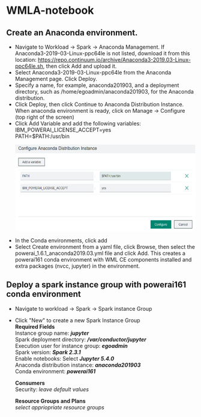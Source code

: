 # WMLA-notebook

## Create an Anaconda environment.

   * Navigate to Workload -> Spark -> Anaconda Management. If Anaconda3-2019-03-Linux-ppc64le is not listed, download it from this location: https://repo.continuum.io/archive/Anaconda3-2019.03-Linux-ppc64le.sh, then click Add and upload it.
   * Select Anaconda3-2019-03-Linux-ppc64le from the Anaconda Management page. Click Deploy.
   * Specify a name, for example, anaconda201903, and a deployment directory, such as /home/egoadmin/anaconda201903, for the Anaconda distribution.
   * Click Deploy, then click Continue to Anaconda Distribution Instance.<br>
   When anaconda environment is ready, click on Manage -> Configure (top right of the screen)
   * Click Add Variable and add the following variables:<br>
    IBM_POWERAI_LICENSE_ACCEPT=yes <br>
    PATH=$PATH:/usr/bin <br>
    <p align="center">
    <img src="https://github.com/regiscely/WMLA-notebook/blob/master/anaconda_variables.PNG" width="550" height="230">
    </p>
   * In the Conda environments, click add
   * Select Create environment from a yaml file, click Browse, then select the powerai_1.6.1_anaconda2019.03.yml file and click Add.
   This creates a powerai161 conda environment with WML CE components installed and extra packages (nvcc, jupyter) in the environment. 
   
## Deploy a spark instance group with powerai161 conda environment

   * Navigate to workload -> Spark -> Spark instance Group
   * Click "New" to create a new Spark Instance Group  
        <b>Required Fields</b><br>
        Instance group name: <i><b>jupyter</b></i> <br>
        Spark deployment directory: <i><b>/var/conductor/jupyter</b></i> <br>
        Execution user for instance group: <i><b>egoadmin</b></i> <br>
        Spark version: <i><b>Spark 2.3.1 </b></i><br>
        Enable notebooks: Select <i><b>Jupyter 5.4.0 </b></i><br>
             Anaconda distribution instance: <i><b>anaconda201903</b></i> <br>
             Conda environment: <i><b>powerai161</b></i> <br>
        
        <b>Consumers</b><br>
        Security:
             <i>leave default values</i>
        
        <b>Resource Groups and Plans</b><br>
          <i>select appriopriate resource groups</i>
